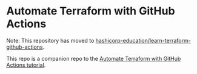 # Automate Terraform with GitHub Actions

Note: This repository has moved to [hashicorp-education/learn-terraform-github-actions](https://github.com/hashicorp-education/learn-terraform-github-actions).

This repo is a companion repo to the [Automate Terraform with GitHub Actions tutorial](https://developer.hashicorp.com/terraform/tutorials/automation/github-actions).
